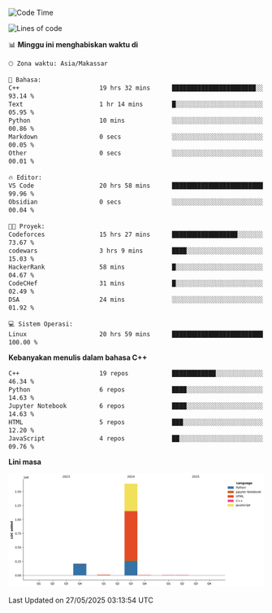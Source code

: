 <!--START_SECTION:waka-->
![Code Time](http://img.shields.io/badge/Code%20Time-239%20hrs%2049%20mins-blue)

![Lines of code](https://img.shields.io/badge/Sejak%20Hello%20World%20aku%20telah%20menulis-1.9%20million%20baris%20kode-blue)

📊 **Minggu ini menghabiskan waktu di** 

```text
🕑︎ Zona waktu: Asia/Makassar

💬 Bahasa: 
C++                      19 hrs 32 mins      ███████████████████████░░   93.14 % 
Text                     1 hr 14 mins        █░░░░░░░░░░░░░░░░░░░░░░░░   05.95 % 
Python                   10 mins             ░░░░░░░░░░░░░░░░░░░░░░░░░   00.86 % 
Markdown                 0 secs              ░░░░░░░░░░░░░░░░░░░░░░░░░   00.05 % 
Other                    0 secs              ░░░░░░░░░░░░░░░░░░░░░░░░░   00.01 % 

🔥 Editor: 
VS Code                  20 hrs 58 mins      █████████████████████████   99.96 % 
Obsidian                 0 secs              ░░░░░░░░░░░░░░░░░░░░░░░░░   00.04 % 

🐱‍💻 Proyek: 
Codeforces               15 hrs 27 mins      ██████████████████░░░░░░░   73.67 % 
codewars                 3 hrs 9 mins        ████░░░░░░░░░░░░░░░░░░░░░   15.03 % 
HackerRank               58 mins             █░░░░░░░░░░░░░░░░░░░░░░░░   04.67 % 
CodeCHef                 31 mins             █░░░░░░░░░░░░░░░░░░░░░░░░   02.49 % 
DSA                      24 mins             ░░░░░░░░░░░░░░░░░░░░░░░░░   01.92 % 

💻 Sistem Operasi: 
Linux                    20 hrs 59 mins      █████████████████████████   100.00 % 
```

**Kebanyakan menulis dalam bahasa C++** 

```text
C++                      19 repos            ████████████░░░░░░░░░░░░░   46.34 % 
Python                   6 repos             ████░░░░░░░░░░░░░░░░░░░░░   14.63 % 
Jupyter Notebook         6 repos             ████░░░░░░░░░░░░░░░░░░░░░   14.63 % 
HTML                     5 repos             ███░░░░░░░░░░░░░░░░░░░░░░   12.20 % 
JavaScript               4 repos             ██░░░░░░░░░░░░░░░░░░░░░░░   09.76 % 
```



**Lini masa**

![Lines of Code chart](https://raw.githubusercontent.com/yusuf601/yusuf601/main/assets/bar_graph.png)


 Last Updated on 27/05/2025 03:13:54 UTC
<!--END_SECTION:waka-->
